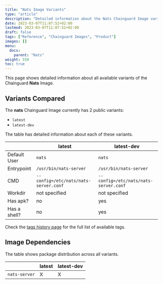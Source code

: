 ```yaml
---
title: "Nats Image Variants"
type: "article"
description: "Detailed information about the Nats Chainguard Image variants"
date: 2023-03-07T11:07:52+02:00
lastmod: 2023-03-07T11:07:52+02:00
draft: false
tags: ["Reference", "Chainguard Images", "Product"]
images: []
menu:
  docs:
    parent: "Nats"
weight: 550
toc: true
---
```


This page shows detailed information about all available variants of the Chainguard **Nats** Image.

## Variants Compared
The **nats** Chainguard Image currently has 2 public variants: 

- `latest`
- `latest-dev`

The table has detailed information about each of these variants.

|              | latest                                | latest-dev                            |
|--------------|---------------------------------------|---------------------------------------|
| Default User | `nats`                                | `nats`                                |
| Entrypoint   | `/usr/bin/nats-server`                | `/usr/bin/nats-server`                |
| CMD          | `--config=/etc/nats/nats-server.conf` | `--config=/etc/nats/nats-server.conf` |
| Workdir      | not specified                         | not specified                         |
| Has apk?     | no                                    | yes                                   |
| Has a shell? | no                                    | yes                                   |

Check the [tags history page](/chainguard/chainguard-images/reference/nats/tags_history/) for the full list of available tags.
## Image Dependencies
The table shows package distribution across all variants.

|               | latest | latest-dev |
|---------------|--------|------------|
| `nats-server` | X      | X          |
